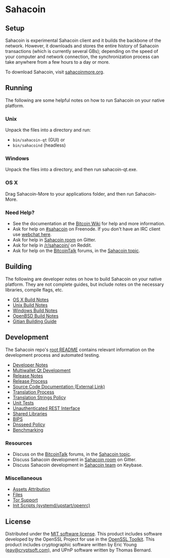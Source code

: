 Sahacoin
=============

Setup
---------------------
Sahacoin is experimental Sahacoin client and it builds the backbone of the network. However, it downloads and stores the entire history of Sahacoin transactions (which is currently several GBs); depending on the speed of your computer and network connection, the synchronization process can take anywhere from a few hours to a day or more.

To download Sahacoin, visit [sahacoinmore.org](https://sahacoinmore.org).

Running
---------------------
The following are some helpful notes on how to run Sahacoin on your native platform.

### Unix

Unpack the files into a directory and run:

- `bin/sahacoin-qt` (GUI) or
- `bin/sahacoind` (headless)

### Windows

Unpack the files into a directory, and then run sahacoin-qt.exe.

### OS X

Drag Sahacoin-More to your applications folder, and then run Sahacoin-More.

### Need Help?

* See the documentation at the [Bitcoin Wiki](https://en.bitcoin.it/wiki/Main_Page)
for help and more information.
* Ask for help on [#sahacoin](http://webchat.freenode.net?channels=sahacoin) on Freenode. If you don't have an IRC client use [webchat here](http://webchat.freenode.net?channels=sahacoin).
* Ask for help in [Sahacoin room](https://gitter.im/Sahacoin_Hub) on Gitter.
* Ask for help in [/r/sahacoin/](https://nm.reddit.com/r/sahacoin/) on Reddit.
* Ask for help on the [BitcoinTalk](https://bitcointalk.org/) forums, in the [Sahacoin topic](https://bitcointalk.org/index.php?topic=3017838.new#new).

Building
---------------------
The following are developer notes on how to build Sahacoin on your native platform. They are not complete guides, but include notes on the necessary libraries, compile flags, etc.

- [OS X Build Notes](build-osx.md)
- [Unix Build Notes](build-unix.md)
- [Windows Build Notes](build-windows.md)
- [OpenBSD Build Notes](build-openbsd.md)
- [Gitian Building Guide](gitian-building.md)

Development
---------------------
The Sahacoin repo's [root README](/README.md) contains relevant information on the development process and automated testing.

- [Developer Notes](developer-notes.md)
- [Multiwallet Qt Development](multiwallet-qt.md)
- [Release Notes](release-notes.md)
- [Release Process](release-process.md)
- [Source Code Documentation (External Link)](https://dev.visucore.com/bitcoin/doxygen/)
- [Translation Process](translation_process.md)
- [Translation Strings Policy](translation_strings_policy.md)
- [Unit Tests](unit-tests.md)
- [Unauthenticated REST Interface](REST-interface.md)
- [Shared Libraries](shared-libraries.md)
- [BIPS](bips.md)
- [Dnsseed Policy](dnsseed-policy.md)
- [Benchmarking](benchmarking.md)

### Resources
* Discuss on the [BitcoinTalk](https://bitcointalk.org/) forums, in the [Sahacoin topic](https://bitcointalk.org/index.php?topic=3017838.new#new).
* Discuss Sahacoin development in [Sahacoin room](https://gitter.im/Sahacoin_Hub) on Gitter.
* Discuss Sahacoin development in [Sahacoin team](https://keybase.io/team/sahacoin) on Keybase.

### Miscellaneous
- [Assets Attribution](assets-attribution.md)
- [Files](files.md)
- [Tor Support](tor.md)
- [Init Scripts (systemd/upstart/openrc)](init.md)

License
---------------------
Distributed under the [MIT software license](http://www.opensource.org/licenses/mit-license.php).
This product includes software developed by the OpenSSL Project for use in the [OpenSSL Toolkit](https://www.openssl.org/). This product includes
cryptographic software written by Eric Young ([eay@cryptsoft.com](mailto:eay@cryptsoft.com)), and UPnP software written by Thomas Bernard.

